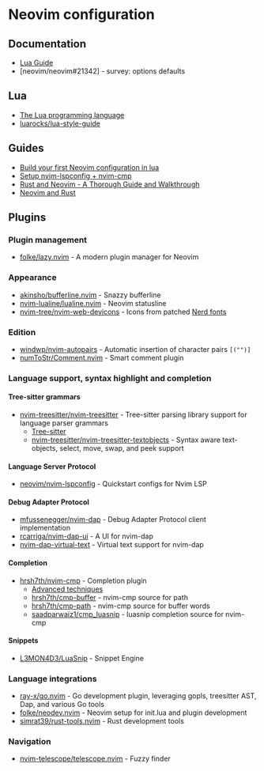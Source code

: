# Neovim configuration
## Documentation
- [Lua Guide](https://neovim.io/doc/user/lua-guide.html)
- [neovim/neovim#21342] - survey: options defaults

## Lua
- [The Lua programming language](https://www.lua.org/)
- [luarocks/lua-style-guide](https://github.com/luarocks/lua-style-guide)

## Guides
- [Build your first Neovim configuration in lua](https://vonheikemen.github.io/devlog/tools/build-your-first-lua-config-for-neovim/)
- [Setup nvim-lspconfig + nvim-cmp](https://vonheikemen.github.io/devlog/tools/setup-nvim-lspconfig-plus-nvim-cmp/)
- [Rust and Neovim - A Thorough Guide and Walkthrough](https://rsdlt.github.io/posts/rust-nvim-ide-guide-walkthrough-development-debug/)
- [Neovim and Rust](https://sharksforarms.dev/posts/neovim-rust/)

## Plugins
### Plugin management
- [folke/lazy.nvim](https://github.com/folke/lazy.nvim) - A modern plugin manager for Neovim

### Appearance
- [akinsho/bufferline.nvim](https://github.com/akinsho/bufferline.nvim) - Snazzy bufferline
- [nvim-lualine/lualine.nvim](https://github.com/nvim-lualine/lualine.nvim) - Neovim statusline
- [nvim-tree/nvim-web-devicons](https://github.com/nvim-tree/nvim-web-devicons) - Icons from patched
  [Nerd fonts](https://github.com/ryanoasis/nerd-fonts)

### Edition
- [windwp/nvim-autopairs](https://github.com/windwp/nvim-autopairs) - Automatic insertion of character pairs `[("")]`
- [numToStr/Comment.nvim](https://github.com/numToStr/Comment.nvim) - Smart comment plugin

### Language support, syntax highlight and completion
#### Tree-sitter grammars
- [nvim-treesitter/nvim-treesitter](https://github.com/nvim-treesitter/nvim-treesitter) - Tree-sitter parsing library support for language parser grammars
    - [Tree-sitter](https://tree-sitter.github.io/tree-sitter/)
    - [nvim-treesitter/nvim-treesitter-textobjects](https://github.com/nvim-treesitter/nvim-treesitter-textobjects) - Syntax aware text-objects, select, move, swap, and peek support

#### Language Server Protocol
- [neovim/nvim-lspconfig](https://github.com/neovim/nvim-lspconfig) - Quickstart configs for Nvim LSP

#### Debug Adapter Protocol
- [mfussenegger/nvim-dap](https://github.com/mfussenegger/nvim-dap) - Debug Adapter Protocol client implementation
- [rcarriga/nvim-dap-ui](https://github.com/rcarriga/nvim-dap-ui) - A UI for nvim-dap
- [nvim-dap-virtual-text](https://github.com/theHamsta/nvim-dap-virtual-text) - Virtual text support for nvim-dap

#### Completion
- [hrsh7th/nvim-cmp](https://github.com/hrsh7th/nvim-cmp) - Completion plugin
    - [Advanced techniques](https://github.com/hrsh7th/nvim-cmp/wiki/Advanced-techniques)
    - [hrsh7th/cmp-buffer](https://github.com/hrsh7th/cmp-buffer) - nvim-cmp source for path
    - [hrsh7th/cmp-path](https://github.com/hrsh7th/cmp-path) - nvim-cmp source for buffer words
    - [saadparwaiz1/cmp_luasnip](https://github.com/saadparwaiz1/cmp_luasnip) - luasnip completion source for nvim-cmp

#### Snippets
- [L3MON4D3/LuaSnip](https://github.com/L3MON4D3/LuaSnip) - Snippet Engine

### Language integrations
- [ray-x/go.nvim](https://github.com/ray-x/go.nvim) - Go development plugin, leveraging gopls, treesitter AST, Dap, and various Go tools
- [folke/neodev.nvim](https://github.com/folke/neodev.nvim) - Neovim setup for init.lua and plugin development
- [simrat39/rust-tools.nvim](https://github.com/simrat39/rust-tools.nvim) - Rust development tools

### Navigation
- [nvim-telescope/telescope.nvim](https://github.com/nvim-telescope/telescope.nvim) - Fuzzy finder
